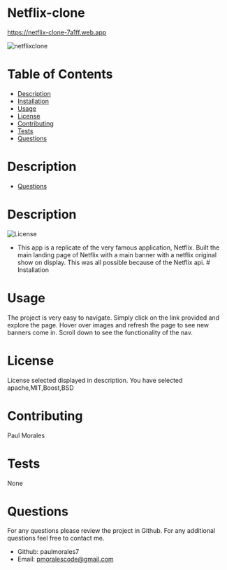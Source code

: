 # Netflix-clone
https://netflix-clone-7a1ff.web.app

![netflixclone](https://user-images.githubusercontent.com/67281785/107866114-b0e2b600-6e32-11eb-8139-08956b02d8b1.png)

  # Table of Contents
  
  - [Description](#Description)
  - [Installation](#Installation)
  - [Usage](#Usage)
  - [License](#License)
  - [Contributing](#Contributing)
  - [Tests](#Tests)
  - [Questions](#Questions)

  # Description
  - [Questions](#Questions)

  # Description
  ![License](https://img.shields.io/badge/License-apache,MIT,Boost,BSD-blue.svg "License Badge")
   - This app is a replicate of the very famous application, Netflix. Built the main landing page of Netflix 
with a main banner with a netflix original show on display. This was all possible because of the Netflix api.  # Installation
  # Usage
  The project is very easy to navigate. Simply click on the link provided and explore the page. Hover over images and refresh the page to see new banners come in. Scroll down to see the functionality of the nav. 
  # License
  License selected displayed in description. You have selected
  apache,MIT,Boost,BSD
  # Contributing
  Paul Morales
  # Tests
  None
  # Questions
  For any questions please review the project in Github. For any additional questions feel free to contact me.
  - Github: paulmorales7
  - Email: pmoralescode@gmail.com

